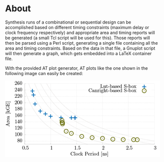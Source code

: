 About
=====

Synthesis runs of a combinational or sequential design can be accomplished based
on different timing constraints (maximum delay or clock frequency respectively)
and appropriate area and timing reports will be generated (a small Tcl script
will be used for this). Those reports will then be parsed using a Perl script,
generating a single file containing all the area and timing constraints. Based
on the data in that file, a Gnuplot script will then generate a graph, which
gets embedded into a LaTeX container file.

With the provided AT plot generator, AT plots like the one shown in the
following image can easily be created:

![AT plot example](https://github.com/mbgh/at-plot-generator/blob/master/at-plot-sample.png)
